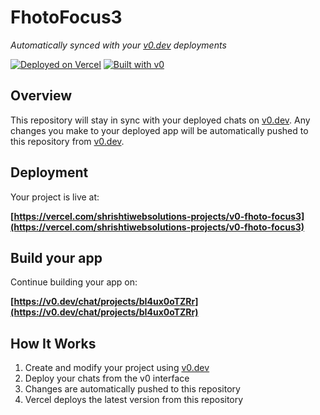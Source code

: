 # FhotoFocus3

*Automatically synced with your [v0.dev](https://v0.dev) deployments*

[![Deployed on Vercel](https://img.shields.io/badge/Deployed%20on-Vercel-black?style=for-the-badge&logo=vercel)](https://vercel.com/shrishtiwebsolutions-projects/v0-fhoto-focus3)
[![Built with v0](https://img.shields.io/badge/Built%20with-v0.dev-black?style=for-the-badge)](https://v0.dev/chat/projects/bI4ux0oTZRr)

## Overview

This repository will stay in sync with your deployed chats on [v0.dev](https://v0.dev).
Any changes you make to your deployed app will be automatically pushed to this repository from [v0.dev](https://v0.dev).

## Deployment

Your project is live at:

**[https://vercel.com/shrishtiwebsolutions-projects/v0-fhoto-focus3](https://vercel.com/shrishtiwebsolutions-projects/v0-fhoto-focus3)**

## Build your app

Continue building your app on:

**[https://v0.dev/chat/projects/bI4ux0oTZRr](https://v0.dev/chat/projects/bI4ux0oTZRr)**

## How It Works

1. Create and modify your project using [v0.dev](https://v0.dev)
2. Deploy your chats from the v0 interface
3. Changes are automatically pushed to this repository
4. Vercel deploys the latest version from this repository
